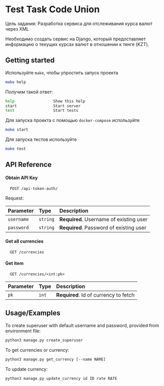 
# Test Task Code Union

Цель задания: Разработка сервиса для отслеживания курса валют через XML

Необходимо создать сервис на Django, который предоставляет информацию о текущих курсах валют в отношении к тенге (KZT).
## Getting started

Используйте `make`, чтобы упростить запуск проекта

```bash
make help
```

Получим такой ответ:

```bash
help                 Show this help
start                Start server
test                 Start tests
```

Для запуска проекта с помощью `docker-compose` используйте
```bash
make start
```

Для запуска тестов используйте
```bash
make test
```





## API Reference

#### Obtain API Key

```http
  POST /api-token-auth/
```
Request:

| Parameter | Type     | Description                       |
| :-------- | :------- | :-------------------------------- |
| `username`| `string` | **Required**. Username of existing user |
| `password`| `string` | **Required**. Password of existing user |

#### Get all currencies

```http
  GET /currencies
```

#### Get item

```http
  GET /currencies/<int:pk>
```

| Parameter | Type     | Description                          |
| :-------- | :------- | :------------------------------------|
| `pk`      | `int`    | **Required**. Id of currency to fetch|

## Usage/Examples

To create superuser with default username and password, provided from environment file:

```bash
python3 manage.py create_superuser
```

To get currencies or currency:

```bash
python3 manage.py get_currency [--name NAME]
```

To update currency:
```bash
python3 manage.py update_currency id ID rate RATE
```